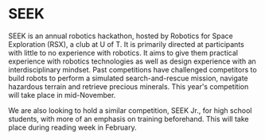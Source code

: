 # SEEK

SEEK is an annual robotics hackathon, hosted by Robotics for Space Exploration (RSX), a club at U of T. It is primarily directed at participants with little to no experience with robotics. It aims to give them practical experience with robotics technologies as well as design experience with an interdisciplinary mindset. Past competitions have challenged competitors to build robots to perform a simulated search-and-rescue mission, navigate hazardous terrain and retrieve precious minerals. This year's competition will take place in mid-November. 

We are also looking to hold a similar competition, SEEK Jr., for high school students, with more of an emphasis on training beforehand. This will take place during reading week in February. 
